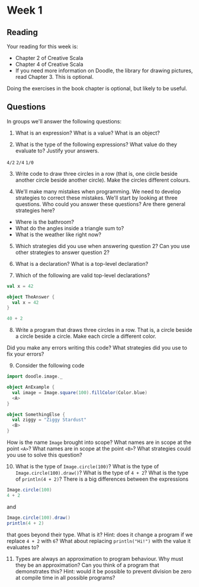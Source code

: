 # Week 1

## Reading

Your reading for this week is:

- Chapter 2 of Creative Scala
- Chapter 4 of Creative Scala
- If you need more information on Doodle, the library for drawing pictures, read Chapter 3. This is optional.

Doing the exercises in the book chapter is optional, but likely to be useful.


## Questions

In groups we'll answer the following questions:

1. What is an expression? What is a value? What is an object?


2. What is the type of the following expressions? What value do they evaluate to? Justify your answers.

`4/2`
`2/4`
`1/0`


3. Write code to draw three circles in a row (that is, one circle beside another circle beside another circle). Make the circles different colours.


4. We'll make many mistakes when programming. We need to develop strategies to correct these mistakes. We'll start by looking at three questions. Who could you answer these questions? Are there general strategies here?

- Where is the bathroom?
- What do the angles inside a triangle sum to?
- What is the weather like right now?


5. Which strategies did you use when answering question 2? Can you use other strategies to answer question 2?


6. What is a declaration? What is a top-level declaration?


7. Which of the following are valid top-level declarations?

```scala
val x = 42
```

```scala
object TheAnswer {
  val x = 42
}
```

```scala
40 + 2
```


8. Write a program that draws three circles in a row. That is, a circle beside a circle beside a circle. Make each circle a different color.

Did you make any errors writing this code? What strategies did you use to fix your errors?


9. Consider the following code

```scala
import doodle.image._

object AnExample {
  val image = Image.square(100).fillColor(Color.blue)
  <A>
}

object SomethingElse {
  val ziggy = "Ziggy Stardust"
  <B>
}
```

How is the name `Image` brought into scope?
What names are in scope at the point `<A>`?
What names are in scope at the point `<B>`?
What strategies could you use to solve this question?


10. What is the type of `Image.circle(100)`? What is the type of `Image.circle(100).draw()`? What is the type of `4 + 2`? What is the type of `println(4 + 2)`? There is a big differences between the expressions

```scala
Image.circle(100)
4 + 2
```

and

```scala
Image.circle(100).draw()
println(4 + 2)
```

that goes beyond their type. What is it? Hint: does it change a program if we replace `4 + 2` with `6`? What about replacing `println("Hi!")` with the value it evaluates to?


11. Types are always an approximation to program behaviour. Why must they be an approximation? Can you think of a program that demonstrates this? Hint: would it be possible to prevent division be zero at compile time in all possible programs?
